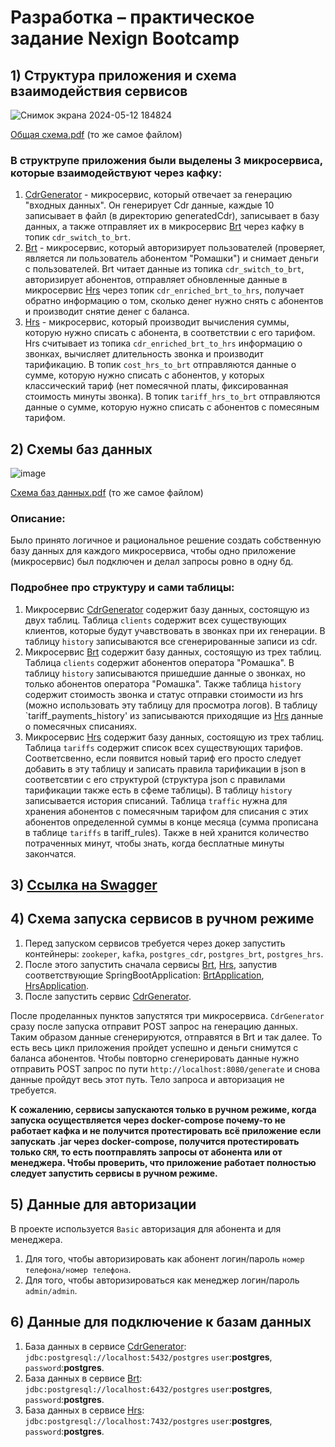 # Разработка – практическое задание Nexign Bootcamp
## 1) Структура приложения и схема взаимодействия сервисов
![Снимок экрана 2024-05-12 184824](https://github.com/dimab5/NexignBootcampDevTask/assets/113174105/095c00c8-c6d5-464a-b557-c67d295d4ba3)

[Общая схема.pdf](https://github.com/dimab5/NexignBootcampDevTask/files/15286999/FINAL.pdf) (то же самое файлом)

### В структрупе приложения были выделены 3 микросервиса, которые взаимодействуют через кафку:
1) [CdrGenerator](DevelopmentTask/CdrGenerator) - микросервис, который отвечает за генерацию "входных данных". Он генерирует Cdr данные, каждые 10 записывает в файл (в директорию generatedCdr), записывает в базу данных, а также отправляет их в микросервис [Brt](DevelopmentTask/Brt) через кафку в топик `cdr_switch_to_brt`.
2) [Brt](DevelopmentTask/Brt) - микросервис, который авторизирует пользователей (проверяет, является ли пользователь абонентом "Ромашки") и снимает деньги с пользователей.
Brt читает данные из топика `cdr_switch_to_brt`, авторизирует абонентов, отправляет обновленные данные в микросервис [Hrs](DevelopmentTask/Hrs) через топик `cdr_enriched_brt_to_hrs`, получает обратно информацию о том, сколько денег нужно снять с абонентов и производит снятие денег с баланса.
3) [Hrs](DevelopmentTask/Hrs) - микросервис, который производит вычисления суммы, которую нужно списать с абонента, в соответствии с его тарифом. Hrs считывает из топика `cdr_enriched_brt_to_hrs` информацию о звонках, вычисляет длительность звонка и производит тарификацию. В топик `cost_hrs_to_brt` отправляются данные о сумме, которую нужно списать с абонентов, у которых классический тариф (нет помесячной платы, фиксированная стоимость минуты звонка). В топик `tariff_hrs_to_brt` отправляются данные о сумме, которую нужно списать с абонентов с помесяным тарифом.

## 2) Схемы баз данных
![image](https://github.com/dimab5/NexignBootcampDevTask/assets/113174105/f0f88c3e-7c04-49bc-b401-491f1c59037e)

[Схема баз данных.pdf](https://github.com/dimab5/NexignBootcampDevTask/files/15287065/ERD.final.pdf) (то же самое файлом)

### Описание:
Было принято логичное и рациональное решение создать собственную базу данных для каждого микросервиса, чтобы одно приложение (микросервис) был подключен и делал запросы ровно в одну бд. 
### Подробнее про структуру и сами таблицы:
1) Микросервис [CdrGenerator](DevelopmentTask/CdrGenerator) содержит базу данных, состоящую из двух таблиц. Таблица `clients` содержит всех существующих клиентов, которые будут учавствовать в звонках при их генерации. В таблицу `history` записываются все сгенерированные записи из cdr.
2) Микросервис [Brt](DevelopmentTask/Brt) содержит базу данных, состоящую из трех таблиц. Таблица `clients` содержит абонентов оператора "Ромашка". В таблицу `history` записываются пришедшие данные о звонках, но только абонентов оператора "Ромашка". Также таблица `history` содержит стоимость звонка и статус отправки стоимости из hrs (можно использовать эту таблицу для просмотра логов). В таблицу `tariff_payments_history' из записываются приходящие из [Hrs](DevelopmentTask/Hrs) данные о помесячных списаниях.
3) Микросервис [Hrs](DevelopmentTask/Hrs) содержит базу данных, состоящую из трех таблиц. Таблица `tariffs` содержит список всех существующих тарифов. Соответсвенно, если появится новый тариф его просто следует добавить в эту таблицу и записать правила тарификации в json в соответсвтии с его структурой (структура json с правилами тарификации также есть в сфеме таблицы). В таблицу `history` записывается история списаний. Таблица `traffic` нужна для хранения абонентов с помесячным тарифом для списания с этих абонентов определенной суммы в конце месяца (сумма прописана в таблице `tariffs` в tariff_rules). Также в ней хранится количество потраченных минут, чтобы знать, когда бесплатные минуты закончатся.

## 3) [Ссылка на Swagger](api.yaml)

## 4) Схема запуска сервисов в ручном режиме
1) Перед запуском сервисов требуется через докер запустить контейнеры: `zookeper`, `kafka`, `postgres_cdr`, `postgres_brt`, `postgres_hrs`.
2) После этого запустить сначала сервисы [Brt](DevelopmentTask/Brt), [Hrs](DevelopmentTask/Hrs), запустив соответствующие SpringBootApplication: [BrtApplication](DevelopmentTask/Brt/src/main/java/com/brt/program/BrtApplication.java), [HrsApplication](DevelopmentTask/Hrs/src/main/java/com/hrs/program/HrsApplication.java).
3) После запустить сервис [CdrGenerator](DevelopmentTask/CdrGenerator/src/main/java/com/cdrGenerator/program/CdrGeneratorApplication.java).

После проделанных пунктов запустятся три микросервиса. `CdrGenerator` сразу после запуска отправит POST запрос на генерацию данных. Таким образом данные сгенерируются, отправятся в Brt и так далее. То есть весь цикл приложения пройдет успешно и деньги снимутся с баланса абонентов. Чтобы повторно сгенерировать данные нужно отправить POST запрос по пути `http://localhost:8080/generate` и снова данные пройдут весь этот путь. Тело запроса и авторизация не требуется.

**К сожалению, сервисы запускаются только в ручном режиме, когда запуска осуществляется через docker-compose почему-то не работает кафка и не получится протестировать всё приложение если запускать .jar через docker-compose, получится протестировать только `CRM`, то есть поотправлять запросы от абонента или от менеджера. Чтобы проверить, что приложение работает полностью следует запустить сервисы в ручном режиме.**

## 5) Данные для авторизации
В проекте используется `Basic` авторизация для абонента и для менеджера. 
1) Для того, чтобы авторизировать как абонент логин/пароль `номер телефона/номер телефона`.
2) Для того, чтобы авторизироваться как менеджер логин/пароль `admin/admin`.

## 6) Данные для подключение к базам данных 
1) База данных в сервисе [CdrGenerator](DevelopmentTask/CdrGenerator): `jdbc:postgresql://localhost:5432/postgres` `user`:**postgres**, `password`:**postgres**.
2) База данных в сервисе [Brt](DevelopmentTask/Brt): `jdbc:postgresql://localhost:6432/postgres` `user`:**postgres**, `password`:**postgres**.
3) База данных в сервисе [Hrs](DevelopmentTask/Hrs): `jdbc:postgresql://localhost:7432/postgres` `user`:**postgres**, `password`:**postgres**.
   




